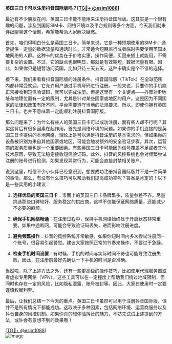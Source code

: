 **英国三日卡可以注册抖音国际版吗？[[TG💪+ @esim1088](https://t.me/s/esim1088)]**

最近有不少朋友在问，英国三日卡能不能用来注册抖音国际版。这其实是一个很有趣的问题，涉及到国际SIM卡、网络环境以及平台规则等多个方面。今天我们就来详细聊聊这个话题，希望能帮助大家解决疑惑。

首先，咱们得明白什么是英国三日卡。简单来说，它是一种短期使用的SIM卡，通常提供一定量的数据流量和通话时长，非常适合短期旅行或者临时需要使用英国本地网络的人群。这种卡的优势在于价格实惠，操作简便，买回来插上就能用，不需要复杂的设置。不过，它的缺点也很明显，那就是有效期短，数据流量有限。因此，如果你只是短暂访问英国，比如只待三天五天，这种卡确实是个不错的选择。

接下来，我们来看看抖音国际版的注册条件。抖音国际版（TikTok）在全球范围内都非常受欢迎，它允许用户通过手机号码进行注册。一般来说，只要你的手机能正常接收到短信验证码，就可以完成注册。但是这里有一个关键点——抖音对IP地址和地理位置有一定的限制，尤其是针对某些国家或地区的用户。这是因为不同国家的法律和政策有所不同，平台需要遵守当地的法规要求。所以，即使你拥有英国三日卡，也并不意味着一定能顺利注册抖音国际版。

那么问题来了：为什么有些人的英国三日卡可以成功注册，而有些人却不行呢？其实这背后有很多因素在起作用。首先是网络环境的问题。如果你的手机连接的是英国三日卡提供的本地网络，理论上是可以满足抖音注册的基本需求的。但如果你的设备被识别为来自其他国家或地区，可能会触发额外的安全验证步骤。其次，运营商的服务质量也是一个重要因素。有些英国三日卡可能因为信号覆盖不足或者其他技术原因，导致无法稳定接收短信验证码。此外，抖音的风控系统也会对频繁尝试注册的账号进行检测，如果发现异常行为，可能会直接封禁相关账户。

说到这里，相信不少小伙伴已经意识到，想要成功注册抖音国际版并不是一件简单的事情。那么，有没有什么技巧可以帮助我们提高成功率呢？答案是肯定的！以下是一些实用的小建议：

1. **选择优质的英国三日卡**：市面上的英国三日卡品牌繁多，质量参差不齐。尽量挑选那些口碑较好、服务稳定的供应商，这样不仅能保证网络质量，还能减少不必要的麻烦。

2. **确保手机网络畅通**：在注册过程中，保持手机网络始终处于开启状态非常重要。如果中途断网，可能会导致验证码丢失，进而影响注册进度。

3. **避免频繁操作**：抖音的风控系统非常敏感，如果你短时间内多次尝试注册同一个账号，很容易引起警觉。建议大家按照正常的节奏来操作，不要过于急躁。

4. **检查手机时间设置**：有时候，手机的时间与实际时间不符也可能导致注册失败。因此，在注册前最好先确认一下手机的时间是否准确。

当然啦，除了上述方法之外，还有一些更高级的操作技巧，比如使用代理服务器或者虚拟专用网络（VPN）。这些工具可以在一定程度上帮助我们绕过地域限制，但同时也存在一定的风险，比如隐私泄露、账号被封等。因此，大家在使用时一定要谨慎权衡利弊。

最后，让我们总结一下今天的重点。英国三日卡虽然可以用于注册抖音国际版，但并不是所有情况下都能成功。这取决于多种因素，包括网络环境、运营商服务以及抖音自身的风控机制。如果你真的想体验抖音的魅力，不妨先试试上述提到的方法，或许会有意想不到的效果哦！

[[TG💪+ @esim1088](https://t.me/s/esim1088)]  
![Image](https://i.postimg.cc/4NQfJmqS/Snipaste-2025-05-13-00-14-12.png)